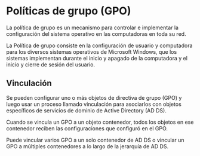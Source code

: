 # Políticas de grupo (GPO)

La política de grupo es un mecanismo para controlar e implementar la configuración del sistema operativo en las computadoras en toda su red.

La Política de grupo consiste en la configuración de usuario y computadora para los diversos sistemas operativos de Microsoft Windows, que los sistemas implementan durante el inicio y apagado de la computadora y el inicio y cierre de sesión del usuario.

## Vinculación

Se pueden configurar uno o más objetos de directiva de grupo (GPO) y luego usar un proceso llamado vinculación para asociarlos con objetos específicos de servicios de dominio de Active Directory (AD DS).

Cuando se vincula un GPO a un objeto contenedor, todos los objetos en ese contenedor reciben las configuraciones que configuró en el GPO.

Puede vincular varios GPO a un solo contenedor de AD DS o vincular un GPO a múltiples contenedores a lo largo de la jerarquía de AD DS.
